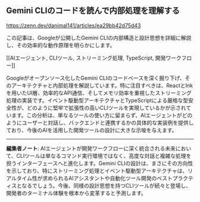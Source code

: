 ## Gemini CLIのコードを読んで内部処理を理解する

https://zenn.dev/danimal141/articles/ea29bb42d75d43

この記事は、Googleが公開したGemini CLIの内部構造と設計思想を詳細に解説し、その効率的な動作原理を明らかにします。

[[AIエージェント, CLIツール, ストリーミング処理, TypeScript, 開発ワークフロー]]

Googleがオープンソース化したGemini CLIのコードベースを深く掘り下げ、そのアーキテクチャと内部処理を解説しています。特に注目すべきは、ReactとInkを用いたUI層、効率的なAPI通信、そしてメモリ効率を重視したストリーミング処理の実装です。イベント駆動型アーキテクチャとTypeScriptによる厳格な型安全性が、どのように堅牢で拡張性の高いCLIツールを実現しているかが示されています。この分析は、単なるツールの使い方に留まらず、AIエージェントがどのようにユーザーと対話し、バックエンドと連携するかの具体的な実装例を提供しており、今後のAIを活用した開発ツールの設計に大きな示唆を与えます。

---

**編集者ノート**: AIエージェントが開発ワークフローに深く統合される未来において、CLIツールは単なるコマンド実行環境ではなく、高度な対話と複雑な処理を担うインターフェースへと進化します。Gemini CLIの設計は、まさにその方向性を示しており、特にストリーミング処理とイベント駆動型アーキテクチャは、リアルタイム性が求められるAIアシスタントや自動化ツール開発のベストプラクティスとなるでしょう。今後、同様の設計思想を持つCLIツールが続々と登場し、開発者のターミナル体験を根本から変革すると予測します。

